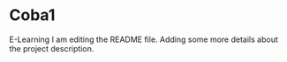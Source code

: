 # Coba1
E-Learning
I am editing the README file. Adding some more details about the project description.
